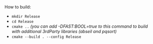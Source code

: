 How to build:

- `mkdir Release`
- `cd Release`
- `cmake ..` *(you can add -DFAST:BOOL=true to this command to build with additional 3rdParty libraries (abseil and pqsort)*
- `cmake --build . --config Release`